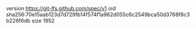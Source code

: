 version https://git-lfs.github.com/spec/v1
oid sha256:70e15aab123d7d729fb14f574f1a962d055c6c2549bca50d3768f8c3b226f6db
size 1952
